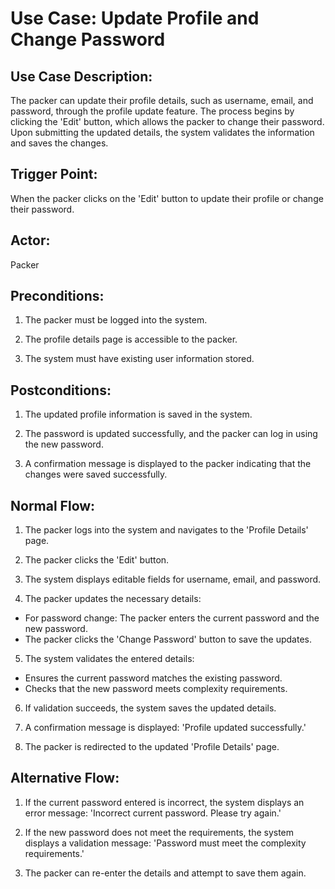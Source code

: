 ﻿# **Use Case: Update Profile and Change Password**
## **Use Case Description:**
The packer can update their profile details, such as username, email, and password, through the profile update feature. The process begins by clicking the 'Edit' button, which allows the packer to change their password. Upon submitting the updated details, the system validates the information and saves the changes.
## **Trigger Point:**
When the packer clicks on the 'Edit' button to update their profile or change their password.
## **Actor:**
Packer
## **Preconditions:**
1. The packer must be logged into the system.

2. The profile details page is accessible to the packer.

3. The system must have existing user information stored.
## **Postconditions:**
1. The updated profile information is saved in the system.

2. The password is updated successfully, and the packer can log in using the new password.

3. A confirmation message is displayed to the packer indicating that the changes were saved successfully.
## **Normal Flow:**
1. The packer logs into the system and navigates to the 'Profile Details' page.

2. The packer clicks the 'Edit' button.

3. The system displays editable fields for username, email, and password.

4. The packer updates the necessary details:
- For password change: The packer enters the current password and the new password.
- The packer clicks the 'Change Password' button to save the updates.

5. The system validates the entered details:
- Ensures the current password matches the existing password.
- Checks that the new password meets complexity requirements.

6. If validation succeeds, the system saves the updated details.

7. A confirmation message is displayed: 'Profile updated successfully.'

8. The packer is redirected to the updated 'Profile Details' page.
## **Alternative Flow:**
1. If the current password entered is incorrect, the system displays an error message: 'Incorrect current password. Please try again.'

2. If the new password does not meet the requirements, the system displays a validation message: 'Password must meet the complexity requirements.'

3. The packer can re-enter the details and attempt to save them again.
